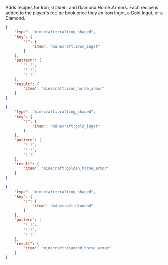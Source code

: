 Adds recipes for Iron, Golden, and Diamond Horse Armors. Each recipe is added to the player's recipe book once they an Iron Ingot, a Gold Ingot, or a Diamond.

```json
{
    "type": "minecraft:crafting_shaped",
    "key": {
        "!": {
            "item": "minecraft:iron_ingot"
        }
    },
    "pattern": [
        "! !",
        "!!!",
        "! !"
    ],
    "result": {
        "item": "minecraft:iron_horse_armor"
    }
}
```

```json
{
    "type": "minecraft:crafting_shaped",
    "key": {
        "!": {
            "item": "minecraft:gold_ingot"
        }
    },
    "pattern": [
        "! !",
        "!!!",
        "! !"
    ],
    "result": {
        "item": "minecraft:golden_horse_armor"
    }
}
```

```json
{
    "type": "minecraft:crafting_shaped",
    "key": {
        "!": {
            "item": "minecraft:diamond"
        }
    },
    "pattern": [
        "! !",
        "!!!",
        "! !"
    ],
    "result": {
        "item": "minecraft:diamond_horse_armor"
    }
}
```
